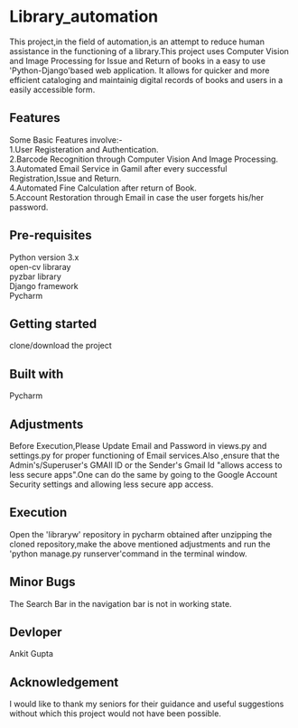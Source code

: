 # Library_automation

This project,in the field of automation,is an attempt to reduce human assistance in the functioning of a library.This project uses Computer Vision and Image Processing for Issue and Return of books in a easy to use 'Python-Django'based web application. It allows for quicker and more efficient cataloging and maintainig digital records of books and users in a easily accessible form.

## Features

Some Basic Features involve:-<br/>
1.User Registeration and Authentication.<br/>
2.Barcode Recognition through Computer Vision And Image Processing.<br/> 
3.Automated Email Service in Gamil after every successful Registration,Issue and Return.<br/>
4.Automated Fine Calculation after return of Book.<br/>
5.Account Restoration through Email in case the user forgets his/her password.<br/>

## Pre-requisites

Python version 3.x<br/>
open-cv libraray<br/>
pyzbar library<br/>
Django framework<br/>
Pycharm<br/> 


## Getting started

clone/download the project


## Built with

Pycharm

## Adjustments

Before Execution,Please Update Email and Password in views.py and settings.py for proper functioning of Email services.Also ,ensure that the Admin's/Superuser's GMAIl ID or the Sender's Gmail Id "allows access to less secure apps".One can do the same by going to the Google Account Security settings and allowing less secure app access.

## Execution

Open the 'libraryw' repository in pycharm obtained after unzipping the cloned repository,make the above mentioned adjustments and run the 'python manage.py runserver'command in the terminal window. 

## Minor Bugs

The Search Bar in the navigation bar is not in working state.

## Devloper

Ankit Gupta

## Acknowledgement

I would like to thank my seniors for their guidance and useful suggestions without which this project would not have been possible.

 

                                                   
